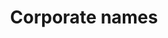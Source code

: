 ---
title: Corporate names
longTitle: 'Corporate names'
tags:
- gccommon
french:
- "[[Raison sociale]]"
usedFor:
- "[[Corporate identity]]"
---